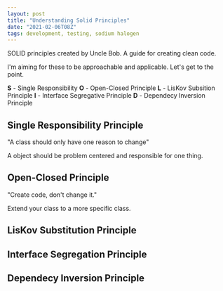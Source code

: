 ```yaml
---
layout: post
title: "Understanding Solid Principles"
date: "2021-02-06T08Z"
tags: development, testing, sodium halogen
---
```


SOLID principles created by Uncle Bob. A guide for creating clean code.

I'm aiming for these to be approachable and applicable. Let's get to the point.

**S** - Single Responsibility
**O** - Open-Closed Principle
**L** - LisKov Subsition Principle
**I** - Interface Segregative Principle
**D** - Dependecy Inversion Principle

## Single Responsibility Principle

"A class should only have one reason to change"

A object should be problem centered and responsible for one thing.

## Open-Closed Principle

"Create code, don't change it."

Extend your class to a more specific class.

## LisKov Substitution  Principle

## Interface Segregation Principle

## Dependecy Inversion Principle


